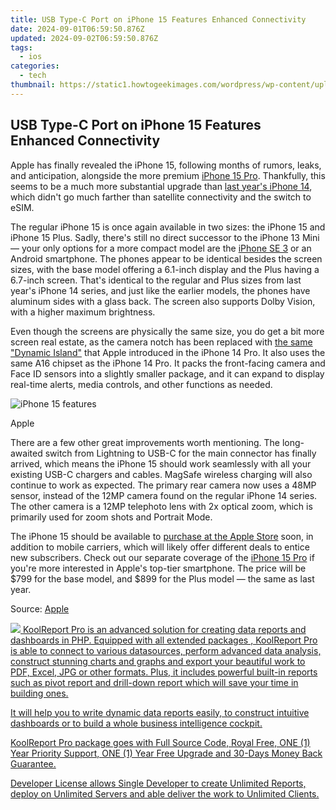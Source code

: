 ```yaml
---
title: USB Type-C Port on iPhone 15 Features Enhanced Connectivity
date: 2024-09-01T06:59:50.876Z
updated: 2024-09-02T06:59:50.876Z
tags:
  - ios
categories:
  - tech
thumbnail: https://static1.howtogeekimages.com/wordpress/wp-content/uploads/2023/09/iphone.jpg
---
```


## USB Type-C Port on iPhone 15 Features Enhanced Connectivity

Apple has finally revealed the iPhone 15, following months of rumors, leaks, and anticipation, alongside the more premium [iPhone 15 Pro](https://facebook-video-footage.techidaily.com/updated-2024-approved-direct-download-of-youtube-content/). Thankfully, this seems to be a much more substantial upgrade than [last year's iPhone 14](https://facebook-video-share.techidaily.com/new-2024-approved-diy-tips-to-cut-unwanted-sounds-from-your-videos/), which didn't go much farther than satellite connectivity and the switch to eSIM.

 The regular iPhone 15 is once again available in two sizes: the iPhone 15 and iPhone 15 Plus. Sadly, there's still no direct successor to the iPhone 13 Mini — your only options for a more compact model are the [iPhone SE 3](https://apple-account.techidaily.com/how-to-remove-phone-number-from-your-apple-id-from-your-apple-iphone-6s-plus-by-drfone-ios/) or an Android smartphone. The phones appear to be identical besides the screen sizes, with the base model offering a 6.1-inch display and the Plus having a 6.7-inch screen. That's identical to the regular and Plus sizes from last year's iPhone 14 series, and just like the earlier models, the phones have aluminum sides with a glass back. The screen also supports Dolby Vision, with a higher maximum brightness.

 Even though the screens are physically the same size, you do get a bit more screen real estate, as the camera notch has been replaced with [the same "Dynamic Island"](https://screen-capture.techidaily.com/2024-approved-time-traveling-tactics-top-7-historic-battles-reimagined/) that Apple introduced in the iPhone 14 Pro. It also uses the same A16 chipset as the iPhone 14 Pro. It packs the front-facing camera and Face ID sensors into a slightly smaller package, and it can expand to display real-time alerts, media controls, and other functions as needed.

![iPhone 15 features](https://static1.howtogeekimages.com/wordpress/wp-content/uploads/2023/09/screenshot-09-12-2023-135251.jpg) 

Apple

 There are a few other great improvements worth mentioning. The long-awaited switch from Lightning to USB-C for the main connector has finally arrived, which means the iPhone 15 should work seamlessly with all your existing USB-C chargers and cables. MagSafe wireless charging will also continue to work as expected. The primary rear camera now uses a 48MP sensor, instead of the 12MP camera found on the regular iPhone 14 series. The other camera is a 12MP telephoto lens with 2x optical zoom, which is primarily used for zoom shots and Portrait Mode.

 The iPhone 15 should be available to [purchase at the Apple Store](https://www.apple.com/store) soon, in addition to mobile carriers, which will likely offer different deals to entice new subscribers. Check out our separate coverage of the [iPhone 15 Pro](https://facebook-video-recording.techidaily.com/new-in-2024-experience-professional-facebook-profile-picture-design-with-these-tools/) if you're more interested in Apple's top-tier smartphone. The price will be $799 for the base model, and $899 for the Plus model — the same as last year.

 Source: [Apple](https://www.apple.com/newsroom/2023/09/apple-debuts-iphone-15-and-iphone-15-plus/)

<ins class="adsbygoogle"
     style="display:block"
     data-ad-format="autorelaxed"
     data-ad-client="ca-pub-7571918770474297"
     data-ad-slot="1223367746"></ins>



<ins class="adsbygoogle"
     style="display:block"
     data-ad-client="ca-pub-7571918770474297"
     data-ad-slot="8358498916"
     data-ad-format="auto"
     data-full-width-responsive="true"></ins>



<!-- affiliate ads begin -->
<a href="https://secure.2checkout.com/order/checkout.php?PRODS=4737285&QTY=1&AFFILIATE=108875&CART=1"><img src="https://secure.avangate.com/images/merchant/b2f83c409ce63012229fb9cd465bdcfe/products/copy_reporting_system.png" border="0">  KoolReport Pro  is an advanced solution for creating data reports and dashboards in PHP. Equipped with all  extended packages , KoolReport Pro is able to connect to various datasources, perform advanced data analysis, construct stunning charts and graphs and export your beautiful work to PDF, Excel, JPG or other formats. Plus, it includes powerful built-in reports such as pivot report and drill-down report which will save your time in building ones. 

 It will help you to write dynamic data reports easily, to construct intuitive dashboards or to build a whole business intelligence cockpit. 

  KoolReport Pro  package goes with Full Source Code, Royal Free, ONE (1) Year Priority Support, ONE (1) Year Free Upgrade and 30-Days Money Back Guarantee. 

  Developer License  allows  Single Developer  to create Unlimited Reports, deploy on Unlimited Servers and able deliver the work to Unlimited Clients. </a>
<!-- affiliate ads end -->